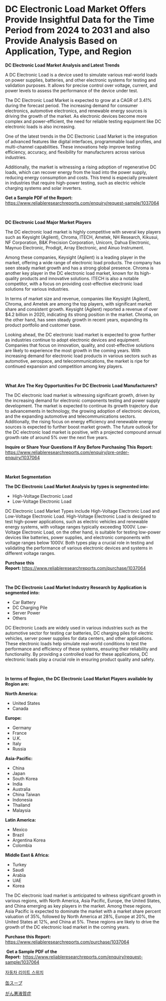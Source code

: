 <p><h1>DC Electronic Load Market Offers Provide Insightful Data for the Time Period from 2024 to 2031 and also Provide Analysis Based on Application, Type, and Region</h1></p><p><strong>DC Electronic Load Market Analysis and Latest Trends</strong></p>
<p><p>A DC Electronic Load is a device used to simulate various real-world loads on power supplies, batteries, and other electronic systems for testing and validation purposes. It allows for precise control over voltage, current, and power levels to assess the performance of the device under test.</p><p>The DC Electronic Load Market is expected to grow at a CAGR of 3.41% during the forecast period. The increasing demand for consumer electronics, automotive electronics, and renewable energy sources is driving the growth of the market. As electronic devices become more complex and power-efficient, the need for reliable testing equipment like DC electronic loads is also increasing.</p><p>One of the latest trends in the DC Electronic Load Market is the integration of advanced features like digital interfaces, programmable load profiles, and multi-channel capabilities. These innovations help improve testing efficiency, accuracy, and flexibility for manufacturers across various industries.</p><p>Additionally, the market is witnessing a rising adoption of regenerative DC loads, which can recover energy from the load into the power supply, reducing energy consumption and costs. This trend is especially prevalent in industries that require high-power testing, such as electric vehicle charging systems and solar inverters.</p></p>
<p><strong>Get a Sample PDF of the Report:&nbsp;</strong> <a href="https://www.reliableresearchreports.com/enquiry/request-sample/1037064">https://www.reliableresearchreports.com/enquiry/request-sample/1037064</a></p>
<p>&nbsp;</p>
<p><strong>DC Electronic Load Major Market Players</strong></p>
<p><p>The DC electronic load market is highly competitive with several key players such as Keysight (Agilent), Chroma, ITECH, Ametek, NH Research, Kikusui, NF Corporation, B&K Precision Corporation, Unicorn, Dahua Electronic, Maynuo Electronic, Prodigit, Array Electronic, and Ainuo Instrument. </p><p>Among these companies, Keysight (Agilent) is a leading player in the market, offering a wide range of electronic load products. The company has seen steady market growth and has a strong global presence. Chroma is another key player in the DC electronic load market, known for its high-quality products and innovative solutions. ITECH is also a notable competitor, with a focus on providing cost-effective electronic load solutions for various industries.</p><p>In terms of market size and revenue, companies like Keysight (Agilent), Chroma, and Ametek are among the top players, with significant market share and consistent growth. Keysight (Agilent) reported a revenue of over $4.2 billion in 2020, indicating its strong position in the market. Chroma, on the other hand, has seen steady growth in recent years, expanding its product portfolio and customer base.</p><p>Looking ahead, the DC electronic load market is expected to grow further as industries continue to adopt electronic devices and equipment. Companies that focus on innovation, quality, and cost-effective solutions are likely to experience the most growth in the coming years. With increasing demand for electronic load products in various sectors such as automotive, aerospace, and telecommunications, the market is ripe for continued expansion and competition among key players.</p></p>
<p>&nbsp;</p>
<p><strong>What Are The Key Opportunities For DC Electronic Load Manufacturers?</strong></p>
<p><p>The DC electronic load market is witnessing significant growth, driven by the increasing demand for electronic components testing and power supply development. The market is expected to continue its growth trajectory due to advancements in technology, the growing adoption of electronic devices, and the expanding automotive and telecommunications sectors. Additionally, the rising focus on energy efficiency and renewable energy sources is expected to further boost market growth. The future outlook for the DC electronic load market is positive, with a projected compound annual growth rate of around 5% over the next five years.</p></p>
<p><strong>Inquire or Share Your Questions If Any Before Purchasing This Report:</strong> <a href="https://www.reliableresearchreports.com/enquiry/pre-order-enquiry/1037064">https://www.reliableresearchreports.com/enquiry/pre-order-enquiry/1037064</a></p>
<p>&nbsp;</p>
<p><strong>Market Segmentation</strong></p>
<p><strong>The DC Electronic Load Market Analysis by types is segmented into:</strong></p>
<p><ul><li>High-Voltage Electronic Load</li><li>Low-Voltage Electronic Load</li></ul></p>
<p><p>DC Electronic Load Market Types include High-Voltage Electronic Load and Low-Voltage Electronic Load. High-Voltage Electronic Load is designed to test high-power applications, such as electric vehicles and renewable energy systems, with voltage ranges typically exceeding 1000V. Low-Voltage Electronic Load, on the other hand, is suitable for testing low-power devices like batteries, power supplies, and electronic components with voltage ranges below 1000V. Both types play a crucial role in testing and validating the performance of various electronic devices and systems in different voltage ranges.</p></p>
<p><strong>Purchase this Report:&nbsp;</strong><a href="https://www.reliableresearchreports.com/purchase/1037064">https://www.reliableresearchreports.com/purchase/1037064</a></p>
<p>&nbsp;</p>
<p><strong>The DC Electronic Load Market Industry Research by Application is segmented into:</strong></p>
<p><ul><li>Car Battery</li><li>DC Charging Pile</li><li>Server Power</li><li>Others</li></ul></p>
<p><p>DC Electronic Loads are widely used in various industries such as the automotive sector for testing car batteries, DC charging piles for electric vehicles, server power supplies for data centers, and other applications. These electronic loads help simulate real-world conditions to test the performance and efficiency of these systems, ensuring their reliability and functionality. By providing a controlled load for these applications, DC electronic loads play a crucial role in ensuring product quality and safety.</p></p>
<p>&nbsp;</p>
<p><strong>In terms of Region, the DC Electronic Load Market Players available by Region are:</strong></p>
<p>
    <p> <strong> North America: </strong>
        <ul>
            <li>United States</li>
            <li>Canada</li>
        </ul>
        </p> 
    <p> <strong> Europe: </strong>
        <ul>
            <li>Germany</li>
            <li>France</li>
            <li>U.K.</li>
            <li>Italy</li>
            <li>Russia</li>
        </ul>
        </p> 
    <p> <strong> Asia-Pacific: </strong>
        <ul>
            <li>China</li>
            <li>Japan</li>
            <li>South Korea</li>
            <li>India</li>
            <li>Australia</li>
            <li>China Taiwan</li>
            <li>Indonesia</li>
            <li>Thailand</li>
            <li>Malaysia</li>
        </ul>
        </p> 
    <p> <strong> Latin America: </strong>
        <ul>
            <li>Mexico</li>
            <li>Brazil</li>
            <li>Argentina Korea</li>
            <li>Colombia</li>
        </ul>
        </p> 
    <p> <strong> Middle East & Africa: </strong>
        <ul>
            <li>Turkey</li>
            <li>Saudi</li>
            <li>Arabia</li>
            <li>UAE</li>
            <li>Korea</li>
        </ul>
    </p>
    </p>
<p><p>The DC electronic load market is anticipated to witness significant growth in various regions, with North America, Asia Pacific, Europe, the United States, and China emerging as key players in the market. Among these regions, Asia Pacific is expected to dominate the market with a market share percent valuation of 35%, followed by North America at 28%, Europe at 20%, the United States at 12%, and China at 5%. These regions are likely to drive the growth of the DC electronic load market in the coming years.</p></p>
<p><strong>Purchase this Report: </strong><a href="https://www.reliableresearchreports.com/purchase/1037064">https://www.reliableresearchreports.com/purchase/1037064</a></p>
<p>&nbsp;<strong>Get a Sample PDF of the Report:&nbsp;&nbsp;</strong><a href="https://www.reliableresearchreports.com/enquiry/request-sample/1037064">https://www.reliableresearchreports.com/enquiry/request-sample/1037064</a></p>
<p><strong></strong></p>
<p><p><a href="https://github.com/laholand/Market-Research-Report-List-3/blob/main/77528868020.md">자동차 리미트 스위치</a></p><p><a href="https://github.com/SantosDicki04/Market-Research-Report-List-1/blob/main/45943388299.md">缶スープ</a></p><p><a href="https://github.com/moulafa/Market-Research-Report-List-1/blob/main/19106198298.md">がん悪液質症</a></p></p>
